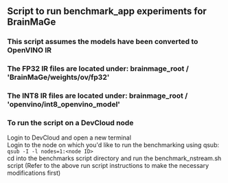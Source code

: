 ## Script to run benchmark_app experiments for BrainMaGe

### This script assumes the models have been converted to OpenVINO IR
### The FP32 IR files are located under: brainmage_root / 'BrainMaGe/weights/ov/fp32'
### The INT8 IR files are located under: brainmage_root / 'openvino/int8_openvino_model'

### To run the script on a DevCloud node
Login to DevCloud and open a new terminal
<br> Login to the node on which you'd like to run the benchmarking using qsub: `qsub -I -l nodes=1:<node ID>`
<br> cd into the benchmarks script directory and run the benchmark_nstream.sh script (Refer to the above run script instructions to make the necessary modifications first)
